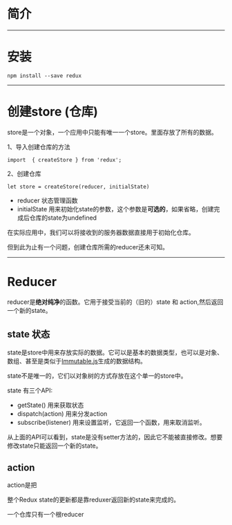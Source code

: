 # 简介

---

# 安装

```
npm install --save redux
```

---

# 创建store \(仓库\)

store是一个对象，一个应用中只能有唯一一个store。里面存放了所有的数据。

1、导入创建仓库的方法

```
import  { createStore } from 'redux';
```

2、创建仓库

```
let store = createStore(reducer, initialState)
```

* reducer  状态管理函数
* initialState  用来初始化state的参数，这个参数是**可选的**，如果省略，创建完成后仓库的state为undefined

在实际应用中，我们可以将接收到的服务器数据直接用于初始化仓库。

但到此为止有一个问题，创建仓库所需的reducer还未可知。

---

# Reducer

reducer是**绝对纯净**的函数。它用于接受当前的（旧的）state 和 action,然后返回一个新的state。

## state 状态

state是store中用来存放实际的数据。它可以是基本的数据类型，也可以是对象、数组、甚至是类似于[Immutable.js](http://facebook.github.io/immutable-js/)生成的数据结构。

state不是唯一的，它们以对象树的方式存放在这个单一的store中。

state 有三个API:

* getState\(\)  用来获取状态
* dispatch\(action\)  用来分发action
* subscribe\(listener\)  用来设置监听，它返回一个函数，用来取消监听。

从上面的API可以看到，state是没有setter方法的，因此它不能被直接修改。想要修改state只能返回一个新的state。

## action

action是把

整个Redux state的更新都是靠reduxer返回新的state来完成的。

一个仓库只有一个根reducer

